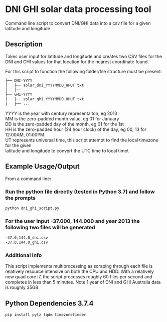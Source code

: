 # DNI GHI solar data processing tool
Command line script to convert DNI/GHI data into a csv file for a given latitude and longitude

## Description
Takes user input for latitude and longitude and creates two CSV files for the DNI and GHI values for that location for the nearest coordinate found.

For this script to function the following folder/file structure must be present:
```bash
├── DNI-YYYY
│   ├── solar_dni_YYYYMMDD_HHUT.txt
│   ├── ...
├── GHI-YYYY
│   ├── solar_ghi_YYYYMMDD_HHUT.txt
│   ├── ...
```

YYYY is the year with century representaiton, eg 2013\
MM is the zero-padded month value, eg 01 for January\
DD is the zero-padded day of the month, eg 01 for the 1st\
HH is the zero-padded hour (24 hour clock) of the day, eg 00, 13 for 12:00AM, 01:00PM\
UT represents universal time, this script attempt to find the local timezone for the given\
latitude and longitude to convert the UTC time to local time\

## Example Usage/Output
From a command line:
### Run the python file directly (tested in Python 3.7) and follow the prompts
```sh
python dni_ghi_script.py
```

### For the user input -37.000, 144.000 and year 2013 the following two files will be generated
```sh
-37.0,144.0_dni.csv
-37.0,144.0_ghi.csv
```

### Additional Info
This script implements multiprocessing as scraping through each file is relatively resource intensive on both the CPU and HDD. With a relatively new quad core i7, the script processes roughly 60 files per second and completes in less than 5 minutes. Note 1 year of DNI and GHI Australia data is roughly 35GB.

## Python Dependencies 3.7.4
```bash
pip install pytz tqdm timezonefinder
```